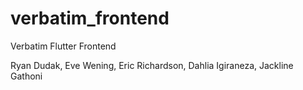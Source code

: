 # verbatim_frontend
Verbatim Flutter Frontend

Ryan Dudak, Eve Wening, Eric Richardson, Dahlia Igiraneza, Jackline Gathoni